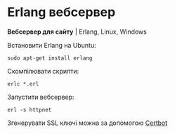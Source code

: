 # Erlang вебсервер
<b>Вебсервер для сайту</b> | Erlang, Linux, Windows<br/>

Встановити Erlang на Ubuntu:

    sudo apt-get install erlang

Скомпілювати скрипти:

    erlc *.erl

Запустити вебсервер:

    erl -s httpnet

Згенерувати SSL ключі можна за допомогою [Certbot](https://certbot.eff.org/instructions?ws=other&os=ubuntufocal)

